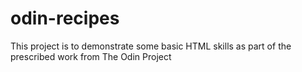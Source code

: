 # odin-recipes

This project is to demonstrate some basic HTML skills as part of the prescribed work from The Odin Project